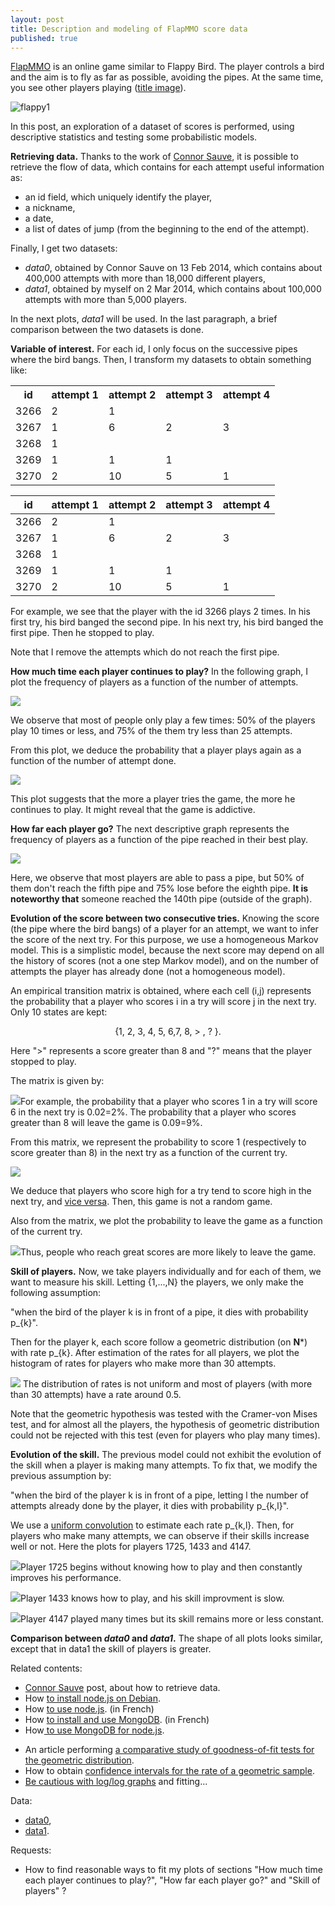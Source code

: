 ```yaml
---
layout: post
title: Description and modeling of FlapMMO score data
published: true
---
```

<a title="FlapMMO game" href="http://flapmmo.com/" target="_blank">F</a><a title="FlapMMO game" href="http://flapmmo.com/" target="_blank">lapMMO</a> is an online game similar to Flappy Bird. The player controls a bird and the aim is to fly as far as possible, avoiding the pipes. At the same time, you see other players playing (<a href="http://ahstat.files.wordpress.com/2014/03/flappy1.png" target="_blank">title image</a>).

<img src="../images/2014-3-11-Flap-mmo/flappy1.png" alt="flappy1"/>

In this post, an exploration of a dataset of scores is performed, using descriptive statistics and testing some probabilistic models.


<strong>Retrieving data.</strong> Thanks to the work of <a href="http://t3hz0r.com/post/analysis-flapmmo-attempts" target="_blank">Connor Sauve</a>, it is possible to retrieve the flow of data, which contains for each attempt useful information as:
<ul>
	<li>an id field, which uniquely identify the player,</li>
	<li>a nickname,</li>
	<li>a date,</li>
	<li>a list of dates of jump (from the beginning to the end of the attempt).</li>
</ul>
Finally, I get two datasets:
<ul>
	<li><em>data0</em>, obtained by Connor Sauve on 13 Feb 2014, which contains about 400,000 attempts with more than 18,000 different players,</li>
	<li><em>data1</em>, obtained by myself on 2 Mar 2014, which contains about 100,000 attempts with more than 5,000 players.</li>
</ul>
In the next plots, <em>data1</em> will be used. In the last paragraph, a brief comparison between the two datasets is done.

<strong>Variable of interest.</strong> For each id, I only focus on the successive pipes where the bird bangs. Then, I transform my datasets to obtain something like:
<table>
<tbody>
<tr>
<th>id</th>
<th style="text-align:left;">attempt 1</th>
<th style="text-align:left;">attempt 2</th>
<th style="text-align:left;">attempt 3</th>
<th style="text-align:left;">attempt 4</th>
</tr>
<tr>
<td>3266</td>
<td style="text-align:left;">2</td>
<td style="text-align:left;">1</td>
<td style="text-align:left;"></td>
<td style="text-align:right;"></td>
</tr>
<tr>
<td>3267</td>
<td>1</td>
<td>6</td>
<td>2</td>
<td>3</td>
</tr>
<tr>
<td>3268</td>
<td>1</td>
<td></td>
<td></td>
<td></td>
</tr>
<tr>
<td>3269</td>
<td>1</td>
<td>1</td>
<td>1</td>
<td></td>
</tr>
<tr>
<td>3270</td>
<td>2</td>
<td>10</td>
<td>5</td>
<td>1</td>
</tr>
</tbody>
</table>


| id   | attempt 1  | attempt 2 | attempt 3 | attempt 4 | 
| ---- | ---------- | ----------| ----------| ----------|
| 3266 | 2          | 1         |           |           |
| 3267 | 1          | 6         | 2         | 3         |
| 3268 | 1          |           |           |           |
| 3269 | 1          | 1         | 1         |           |
| 3270 | 2          | 10        | 5         | 1         |


For example, we see that the player with the id 3266 plays 2 times. In his first try, his bird banged the second pipe. In his next try, his bird banged the first pipe. Then he stopped to play.

Note that I remove the attempts which do not reach the first pipe.

<strong>How much time each player continues to play?</strong> In the following graph, I plot the frequency of players as a function of the number of attempts.<strong>
</strong>

<img src="../images/2014-3-11-Flap-mmo/numberAttempts1.png"/>

We observe that most of people only play a few times: 50% of the players play 10 times or less, and 75% of the them try less than 25 attempts.

From this plot, we deduce the probability that a player plays again as a function of the number of attempt done.

<img src="../images/2014-3-11-Flap-mmo/numberAttemptsConditional1.png"/>

This plot suggests that the more a player tries the game, the more he continues to play. It might reveal that the game is addictive.

<strong>How far each player go?</strong> The next descriptive graph represents the frequency of players as a function of the pipe reached in their best play.<strong>
</strong>

<img src="../images/2014-3-11-Flap-mmo/maxBanged1.png"/>

Here, we observe that most players are able to pass a pipe, but 50% of them don't reach the fifth pipe and 75% lose before the eighth pipe. <b>It is noteworthy</b><b> </b><b>t</b><b>h</b><b>at</b> someone reached the 140th pipe (outside of the graph).

<strong>Evolution of the score between two consecutive tries.</strong> Knowing the score (the pipe where the bird bangs) of a player for an attempt, we want to infer the score of the next try. For this purpose, we use a homogeneous Markov model. This is a simplistic model, because the next score may depend on all the history of scores (not a one step Markov model), and on the number of attempts the player has already done (not a homogeneous model).

An empirical transition matrix is obtained, where each cell (i,j) represents the probability that a player who scores i in a try will score j in the next try. Only 10 states are kept:
<p style="text-align:center;">{1, 2, 3, 4, 5, 6,7, 8, > , ? }.</p>
<p style="text-align:left;">Here ">" represents a score greater than 8 and "?" means that the player stopped to play.</p>
<p style="text-align:left;">The matrix is given by:</p>
<p style="text-align:left;"><img src="../images/2014-3-11-Flap-mmo/matrix1.png"/>For example, the probability that a player who scores 1 in a try will score 6 in the next try is 0.02=2%. The probability that a player who scores greater than 8 will leave the game is 0.09=9%.</p>
<p style="text-align:left;">From this matrix, we represent the probability to score 1 (respectively to score greater than 8) in the next try as a function of the current try.</p>
<p style="text-align:left;"><img src="../images/2014-3-11-Flap-mmo/markovBang1.png"/></p>
<p style="text-align:left;">We deduce that players who score high for a try tend to score high in the next try, and <a href="http://www.youtube.com/watch?v=ZTeqM5gciH8" target="_blank">vice versa</a>. Then, this game is not a random game.</p>
<p style="text-align:left;">Also from the matrix, we plot the probability to leave the game as a function of the current try.</p>
<p style="text-align:left;"><img src="../images/2014-3-11-Flap-mmo/markovQuit1.png"/>Thus, people who reach great scores are more likely to leave the game.</p>
<p style="text-align:left;"><strong>Skill of players.</strong> Now, we take players individually and for each of them, we want to measure his skill. Letting {1,...,N} the players, we only make the following assumption:</p>
<p style="text-align:left;">"when the bird of the player k is in front of a pipe, it dies with probability p_{k}".</p>
<p style="text-align:left;">Then for the player k, each score follow a geometric distribution (on <strong>N</strong>*) with rate p_{k}. After estimation of the rates for all players, we plot the histogram of rates for players who make more than 30 attempts.</p>
<p style="text-align:left;"><img src="../images/2014-3-11-Flap-mmo/30.png"/> The distribution of rates is not uniform and most of players (with more than 30 attempts) have a rate around 0.5.</p>
<p style="text-align:left;">Note that the geometric hypothesis was tested with the Cramer-von Mises test, and for almost all the players, the hypothesis of geometric distribution could not be rejected with this test (even for players who play many times).</p>
<p style="text-align:left;"><strong>Evolution of the skill.</strong> The previous model could not exhibit the evolution of the skill when a player is making many attempts. To fix that, we modify the previous assumption by:</p>
<p style="text-align:left;">"when the bird of the player k is in front of a pipe, letting l the number of attempts already done by the player, it dies with probability p_{k,l}".</p>
<p style="text-align:left;">We use a <a title="convolution is used to smooth functions" href="http://en.wikipedia.org/wiki/File:Convolution_of_box_signal_with_itself2.gif" target="_blank">uniform convolution</a> to estimate each rate p_{k,l}. Then, for players who make many attempts, we can observe if their skills increase well or not. Here the plots for players 1725, 1433 and 4147.</p>
<p style="text-align:left;"><img src="../images/2014-3-11-Flap-mmo/numberAttempts1andPlayer1725.png"/>Player 1725 begins without knowing how to play and then constantly improves his performance.</p>
<p style="text-align:left;"><img src="../images/2014-3-11-Flap-mmo/numberAttempts1andPlayer1433.png"/>Player 1433 knows how to play, and his skill improvment is slow.</p>
<p style="text-align:left;"><img src="../images/2014-3-11-Flap-mmo/numberAttempts1andPlayer4147.png"/>Player 4147 played many times but its skill remains more or less constant.</p>
<p style="text-align:left;"><strong>Comparison between <em>data0</em> and <em>data1</em>.</strong> The shape of all plots looks similar, except that in data1 the skill of players is greater.</p>
Related contents:
<ul>
	<li><a href="http://t3hz0r.com/post/analysis-flapmmo-attempts" target="_blank">Connor Sauve</a> post, about how to retrieve data.</li>
	<li>How <a href="http://sekati.com/etc/install-nodejs-on-debian-squeeze" target="_blank">to install node.js on Debian</a>.</li>
	<li>How <a href="http://fr.openclassrooms.com/informatique/cours/des-applications-ultra-rapides-avec-node-js" target="_blank">to use node.js</a>. (in French)</li>
	<li>How <a href="http://tuts.syrinxoon.net/tuts/installation-et-bases-de-mongodb" target="_blank">to install and use MongoDB</a>. (in French)</li>
	<li>How<a href="http://cwbuecheler.com/web/tutorials/2013/node-express-mongo/" target="_blank"> to use MongoDB for node.js</a>.</li>
</ul>
<ul>
	<li>An article performing <a href="http://www-ljk.imag.fr/SMS/ftp/BraCreGau02.pdf" target="_blank">a comparative study of goodness-of-fit tests for the geometric distribution</a>.</li>
	<li>How to obtain <a href="http://math.stackexchange.com/questions/647845/95-confidence-interval-for-geometric-distribution" target="_blank">confidence intervals for the rate of a geometric sample</a>.</li>
	<li><a href="http://vserver1.cscs.lsa.umich.edu/~crshalizi/weblog/491.html" target="_blank">Be cautious with log/log graphs</a> and fitting...</li>
</ul>
Data:
<ul>
	<li><a href="http://ahstat.free.fr/4-flappy/data0.tar.gz" target="_blank">data0</a>,</li>
	<li><a href="http://ahstat.free.fr/4-flappy/data1.tar.gz" target="_blank">data1</a>.</li>
</ul>
Requests:
<ul>
	<li>How to find reasonable ways to fit my plots of sections "How much time each player continues to play?", "How far each player go?" and "Skill of players" ?</li>
</ul>
